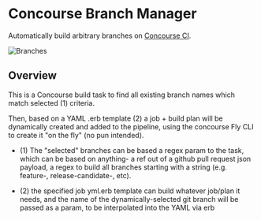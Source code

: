 # Concourse Branch Manager

Automatically build arbitrary branches on [Concourse CI](http://concourse.ci/).

![Branches](https://cdn.rawgit.com/pivotaltracker/concourse-branch-manager/master/branches.svg)

## Overview

This is a Concourse build task to find all existing branch names which match selected (1) criteria.

Then, based on a YAML .erb template (2) a job + build plan will be dynamically created and added
to the pipeline, using the concourse Fly CLI to create it "on the fly" (no pun intended).

* (1) The "selected" branches can be based a regex param to the task, which can be based on
anything- a ref out of a github pull request json payload, a regex to build all branches
starting with a string (e.g. feature-, release-candidate-, etc).

* (2) the specified job yml.erb template can build whatever job/plan it needs, and the name
of the dynamically-selected git branch will be passed as a param, to be interpolated into
the YAML via erb
